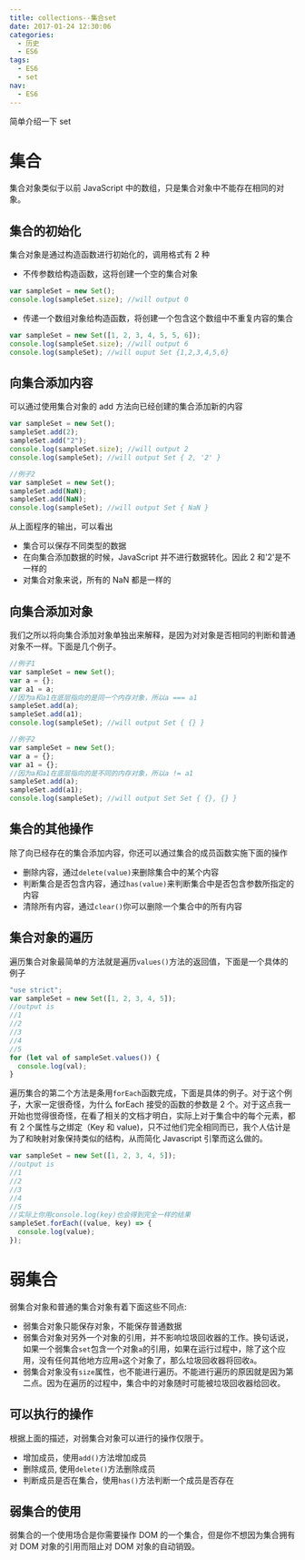 ```yaml
---
title: collections--集合set
date: 2017-01-24 12:30:06
categories:
  - 历史
  - ES6
tags:
  - ES6
  - set
nav:
  - ES6
---
```


简单介绍一下 set

<!--more-->

# 集合

集合对象类似于以前 JavaScript 中的数组，只是集合对象中不能存在相同的对象。

## 集合的初始化

集合对象是通过构造函数进行初始化的，调用格式有 2 种

- 不传参数给构造函数，这将创建一个空的集合对象

```javascript
var sampleSet = new Set();
console.log(sampleSet.size); //will output 0
```

- 传递一个数组对象给构造函数，将创建一个包含这个数组中不重复内容的集合

```javascript
var sampleSet = new Set([1, 2, 3, 4, 5, 5, 6]);
console.log(sampleSet.size); //will output 6
console.log(sampleSet); //will ouput Set {1,2,3,4,5,6}
```

## 向集合添加内容

可以通过使用集合对象的 add 方法向已经创建的集合添加新的内容

```javascript
var sampleSet = new Set();
sampleSet.add(2);
sampleSet.add("2");
console.log(sampleSet.size); //will output 2
console.log(sampleSet); //will output Set { 2, '2' }

//例子2
var sampleSet = new Set();
sampleSet.add(NaN);
sampleSet.add(NaN);
console.log(sampleSet); //will output Set { NaN }
```

从上面程序的输出，可以看出

- 集合可以保存不同类型的数据
- 在向集合添加数据的时候，JavaScript 并不进行数据转化。因此 2 和'2'是不一样的
- 对集合对象来说，所有的 NaN 都是一样的

## 向集合添加对象

我们之所以将向集合添加对象单独出来解释，是因为对对象是否相同的判断和普通对象不一样。下面是几个例子。

```javascript
//例子1
var sampleSet = new Set();
var a = {};
var a1 = a;
//因为a和a1在底层指向的是同一个内存对象，所以a === a1
sampleSet.add(a);
sampleSet.add(a1);
console.log(sampleSet); //will output Set { {} }

//例子2
var sampleSet = new Set();
var a = {};
var a1 = {};
//因为a和a1在底层指向的是不同的内存对象，所以a != a1
sampleSet.add(a);
sampleSet.add(a1);
console.log(sampleSet); //will output Set Set { {}, {} }
```

## 集合的其他操作

除了向已经存在的集合添加内容，你还可以通过集合的成员函数实施下面的操作

- 删除内容，通过`delete(value)`来删除集合中的某个内容
- 判断集合是否包含内容，通过`has(value)`来判断集合中是否包含参数所指定的内容
- 清除所有内容，通过`clear()`你可以删除一个集合中的所有内容

## 集合对象的遍历

遍历集合对象最简单的方法就是遍历`values()`方法的返回值，下面是一个具体的例子

```javascript
"use strict";
var sampleSet = new Set([1, 2, 3, 4, 5]);
//output is
//1
//2
//3
//4
//5
for (let val of sampleSet.values()) {
  console.log(val);
}
```

遍历集合的第二个方法是条用`forEach`函数完成，下面是具体的例子。对于这个例子，大家一定很奇怪，为什么 forEach 接受的函数的参数是 2 个。对于这点我一开始也觉得很奇怪，在看了相关的文档才明白，实际上对于集合中的每个元素，都有 2 个属性与之绑定（Key 和 value)，只不过他们完全相同而已，我个人估计是为了和映射对象保持类似的结构，从而简化 Javascript 引擎而这么做的。

```javascript
var sampleSet = new Set([1, 2, 3, 4, 5]);
//output is
//1
//2
//3
//4
//5
//实际上你用console.log(key)也会得到完全一样的结果
sampleSet.forEach((value, key) => {
  console.log(value);
});
```

# 弱集合

弱集合对象和普通的集合对象有着下面这些不同点:

- 弱集合对象只能保存对象，不能保存普通数据
- 弱集合对象对另外一个对象的引用，并不影响垃圾回收器的工作。换句话说，如果一个弱集合`set`包含一个对象`a`的引用，如果在运行过程中，除了这个应用，没有任何其他地方应用`a`这个对象了，那么垃圾回收器将回收`a`。
- 弱集合对象没有`size`属性，也不能进行遍历。不能进行遍历的原因就是因为第二点。因为在遍历的过程中，集合中的对象随时可能被垃圾回收器给回收。

## 可以执行的操作

根据上面的描述，对弱集合对象可以进行的操作仅限于。

- 增加成员，使用`add()`方法增加成员
- 删除成员, 使用`delete()`方法删除成员
- 判断成员是否在集合，使用`has()`方法判断一个成员是否存在

## 弱集合的使用

弱集合的一个使用场合是你需要操作 DOM 的一个集合，但是你不想因为集合拥有对 DOM 对象的引用而阻止对 DOM 对象的自动销毁。
